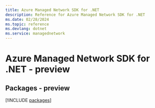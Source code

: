 ```yaml
---
title: Azure Managed Network SDK for .NET
description: Reference for Azure Managed Network SDK for .NET
ms.date: 02/28/2024
ms.topic: reference
ms.devlang: dotnet
ms.service: managednetwork
---
```

# Azure Managed Network SDK for .NET - preview
## Packages - preview
[!INCLUDE [packages](managed-network-index.md)]